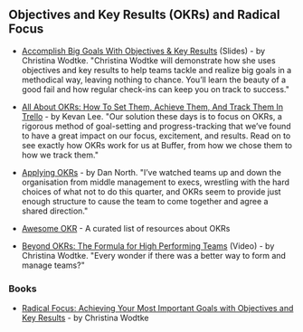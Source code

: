 ## Objectives and Key Results (OKRs) and Radical Focus

- [Accomplish Big Goals With Objectives & Key Results](https://www.slideshare.net/futureinsights/accomplish-big-goals-with-objectives-key-results-christina-wodtke) (Slides) - by Christina Wodtke. "Christina Wodtke will demonstrate how she uses objectives and key results to help teams tackle and realize big goals in a methodical way, leaving nothing to chance. You’ll learn the beauty of a good fail and how regular check-ins can keep you on track to success."

- [All About OKRs: How To Set Them, Achieve Them, And Track Them In Trello](https://blog.trello.com/okrs-set-achieve-track-trello) - by Kevan Lee. "Our solution these days is to focus on OKRs, a rigorous method of goal-setting and progress-tracking that we’ve found to have a great impact on our focus, excitement, and results. Read on to see exactly how OKRs work for us at Buffer, from how we chose them to how we track them."

- [Applying OKRs](https://dannorth.net/2017/05/01/applying-okrs/) - by Dan North. "I’ve watched teams up and down the organisation from middle management to execs, wrestling with the hard choices of what not to do this quarter, and OKRs seem to provide just enough structure to cause the team to come together and agree a shared direction."

- [Awesome OKR](https://github.com/domenicosolazzo/awesome-okr) - A curated list of resources about OKRs

- [Beyond OKRs: The Formula for High Performing Teams](http://eleganthack.com/beyond-okrs-the-formula-for-high-performing-teams/) (Video) - by Christina Wodtke. "Every wonder if there was a better way to form and manage teams?"

### Books

- [Radical Focus: Achieving Your Most Important Goals with Objectives and Key Results](https://www.amazon.com/Radical-Focus-Achieving-Important-Objectives-ebook/dp/B01BFKJA0Y) - by Christina Wodtke
